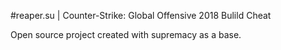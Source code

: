 #reaper.su | Counter-Strike: Global Offensive 2018 Bulild Cheat

Open source project created with supremacy as a base.

